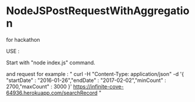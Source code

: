 # NodeJSPostRequestWithAggregation
for hackathon

USE :

Start with "node index.js" command.

and request for example : " curl -H "Content-Type: application/json" -d '{ "startDate" : "2016-01-26","endDate" : "2017-02-02","minCount" : 2700,"maxCount" : 3000 }' https://infinite-cove-64936.herokuapp.com/searchRecord "
